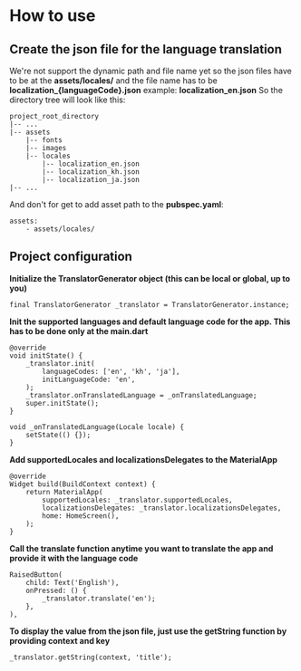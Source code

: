 # How to use

## Create the json file for the language translation
We're not support the dynamic path and file name yet so the json files have to be at the **assets/locales/**
and the file name has to be **localization_{languageCode}.json** example: **localization_en.json**
So the directory tree will look like this:
```
project_root_directory
|-- ...
|-- assets
    |-- fonts
    |-- images
    |-- locales
        |-- localization_en.json
        |-- localization_kh.json
        |-- localization_ja.json
|-- ...
```
And don't for get to add asset path to the **pubspec.yaml**:
```
assets:
    - assets/locales/
```

## Project configuration
**Initialize the TranslatorGenerator object (this can be local or global, up to you)**
```
final TranslatorGenerator _translator = TranslatorGenerator.instance;
```

**Init the supported languages and default language code for the app. This has to be done only at the main.dart**
```
@override
void initState() {
    _translator.init(
        languageCodes: ['en', 'kh', 'ja'],
        initLanguageCode: 'en',
    );
    _translator.onTranslatedLanguage = _onTranslatedLanguage;
    super.initState();
}

void _onTranslatedLanguage(Locale locale) {
    setState(() {});
}
```

**Add supportedLocales and localizationsDelegates to the MaterialApp**
```
@override
Widget build(BuildContext context) {
    return MaterialApp(
        supportedLocales: _translator.supportedLocales,
        localizationsDelegates: _translator.localizationsDelegates,
        home: HomeScreen(),
    );
}
```

**Call the translate function anytime you want to translate the app and provide it with the language code**
```
RaisedButton(
    child: Text('English'),
    onPressed: () {
        _translator.translate('en');
    },
),
```

**To display the value from the json file, just use the getString function by providing context and key**
```
_translator.getString(context, 'title');
```